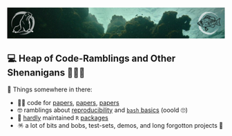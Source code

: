 ![](banner.jpg)

## 💻 Heap of Code-Ramblings and Other Shenanigans 🧬🦭🐠

🔎 Things somewhere in there:

- 🧑‍🔬 code for [papers](https://github.com/k-hench/hamlet_radiation), [papers](https://github.com/k-hench/elephant_seals), [papers](https://github.com/k-hench/arcgaz_genome)
- 🤓 ramblings about [reproducibility](https://github.com/k-hench/spp1158_rep_coding) and [`bash` basics](https://github.com/k-hench/getting_stuff_done) (ooold 🙄)
- 🙈 [hardly](https://github.com/k-hench/hypogen) maintained `R` [packages](https://github.com/k-hench/hypoimg) 
- 🪅 a lot of bits and bobs, test-sets, demos, and long forgotton projects 👻

<!--
**k-hench/k-hench** is a ✨ _special_ ✨ repository because its `README.md` (this file) appears on your GitHub profile.

Here are some ideas to get you started:

- 🔭 I’m currently working on ...
- 🌱 I’m currently learning ...
- 👯 I’m looking to collaborate on ...
- 🤔 I’m looking for help with ...
- 💬 Ask me about ...
- 📫 How to reach me: ...
- 😄 Pronouns: ...
- ⚡ Fun fact: ...
-->
